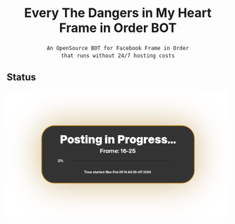<h1 align="center">Every The Dangers in My Heart Frame in Order BOT</h1>

<div align="center">

`An OpenSource BOT for Facebook Frame in Order`<br>
`that runs without 24/7 hosting costs`

</div>

## Status
![Status Image](status/status.png)

